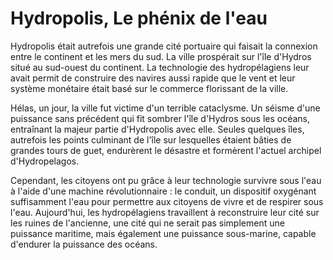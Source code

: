﻿# Hydropolis, Le phénix de l'eau

Hydropolis était autrefois une grande cité portuaire qui faisait la connexion entre le continent et les mers du sud. La ville prospérait sur l'île d'Hydros situé au sud-ouest du continent. La technologie des hydropélagiens leur avait permit de construire des navires aussi rapide que le vent et leur système monétaire était basé sur le commerce florissant de la ville.

Hélas, un jour, la ville fut victime d'un terrible cataclysme. Un séisme d'une puissance sans précédent qui fit sombrer l'île d'Hydros sous les océans, entraînant la majeur partie d'Hydropolis avec elle. Seules quelques îles, autrefois les points culminant de l'île sur lesquelles étaient bâties de grandes tours de guet, endurèrent le désastre et formèrent l'actuel archipel d'Hydropelagos.

Cependant, les citoyens ont pu grâce à leur technologie survivre sous l'eau à l'aide d'une machine révolutionnaire : le conduit, un dispositif oxygénant suffisamment l'eau pour permettre aux citoyens de vivre et de respirer sous l'eau. Aujourd'hui, les hydropélagiens travaillent à reconstruire leur cité sur les ruines de l'ancienne, une cité qui ne serait pas simplement une puissance maritime, mais également une puissance sous-marine, capable d'endurer la puissance des océans.